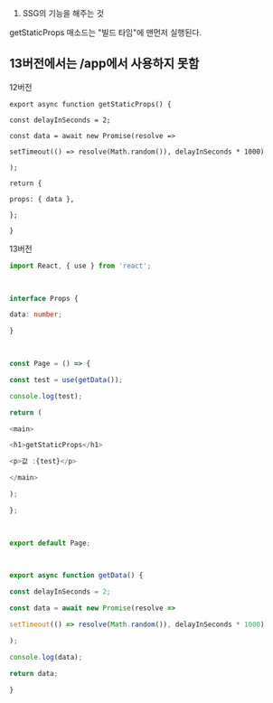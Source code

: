 1. SSG의 기능을 해주는 것

getStaticProps 매소드는 "빌드 타임"에 맨먼저 실행된다.



## 13버전에서는 /app에서 사용하지 못함

12버전

``` tsx
export async function getStaticProps() {

const delayInSeconds = 2;

const data = await new Promise(resolve =>

setTimeout(() => resolve(Math.random()), delayInSeconds * 1000)

);

return {

props: { data },

};

}
```

13버전
```ts
import React, { use } from 'react';

  

interface Props {

data: number;

}

  

const Page = () => {

const test = use(getData());

console.log(test);

return (

<main>

<h1>getStaticProps</h1>

<p>값 :{test}</p>

</main>

);

};

  

export default Page;

  

export async function getData() {

const delayInSeconds = 2;

const data = await new Promise(resolve =>

setTimeout(() => resolve(Math.random()), delayInSeconds * 1000)

);

console.log(data);

return data;

}
```
